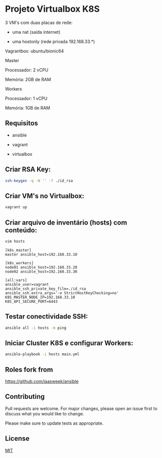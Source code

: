 # Projeto Virtualbox K8S

3 VM's com duas placas de rede:
 - uma nat (saída internet)

 - uma hostonly (rede privada 192.168.33.*)

Vagrantbox: ubuntu/bionic64

Master

Processador: 2 vCPU

Memória: 2GB de RAM

Workers

Processador: 1 vCPU

Memória: 1GB de RAM

## Requisitos

- ansible

- vagrant

- virtualbox

## Criar RSA Key:

```zsh
ssh-keygen -q -N '' -f ./id_rsa
```

## Criar VM's no Virtualbox:

```zsh
vagrant up
```

## Criar arquivo de inventário (hosts) com conteúdo:

```zsh
vim hosts
```

```vim
[k8s_master]
master ansible_host=192.168.33.10

[k8s_workers]
node01 ansible_host=192.168.33.20
node02 ansible_host=192.168.33.30

[all:vars]
ansible_user=vagrant
ansible_ssh_private_key_file=./id_rsa
ansible_ssh_extra_args='-o StrictHostKeyChecking=no'
K8S_MASTER_NODE_IP=192.168.33.10
K8S_API_SECURE_PORT=6443
```

## Testar conectividade SSH:

```zsh
ansible all -i hosts -m ping
```

## Iniciar Cluster K8S e configurar Workers:

```zsh
ansible-playbook -i hosts main.yml
```

## Roles fork from

https://github.com/iaasweek/ansible

## Contributing
Pull requests are welcome. For major changes, please open an issue first to discuss what you would like to change.

Please make sure to update tests as appropriate.

## License
[MIT](https://choosealicense.com/licenses/mit/)